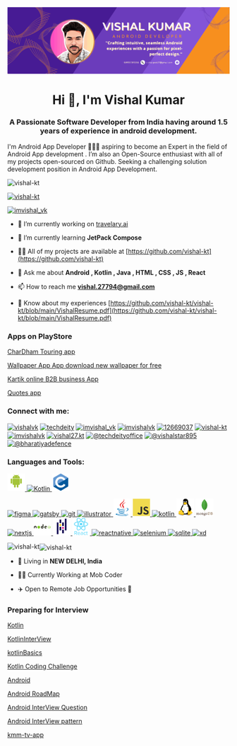 
 <a href="https://www.github.com/vishal-kt" target="_blank" rel="noreferrer"> <img src="https://raw.githubusercontent.com/vishal-kt/vishal-kt/main/profilebanner.svg" alt="xd" /> </a>
<h1 align="center">Hi 👋, I'm Vishal Kumar</h1>
<h3 align="center">A Passionate Software Developer from India having around 1.5 years of experience in android development.</h3>

I'm  Android  App Developer 👨🏻‍💻 aspiring to become an Expert in the field of Android App  development . I’m also an Open-Source enthusiast with all of my projects open-sourced on Github. Seeking a challenging solution development position in Android App Development. 

<p align="left"> <img src="https://komarev.com/ghpvc/?username=vishal-kt&label=Profile%20views&color=0e75b6&style=flat" alt="vishal-kt" /> </p>

<p align="left"> <a href="https://github.com/ryo-ma/github-profile-trophy"><img src="https://github-profile-trophy.vercel.app/?username=vishal-kt" alt="vishal-kt" /></a> </p>

<p align="left"> <a href="https://twitter.com/imvishal_vk" target="blank"><img src="https://img.shields.io/twitter/follow/imvishal_vk?logo=twitter&style=for-the-badge" alt="imvishal_vk" /></a> </p>

- 🔭 I’m currently working on [travelary.ai](https://github.com/vishal-kt/travelary.ai/)

- 🌱 I’m currently learning **JetPack Compose**

- 👨‍💻 All of my projects are available at [https://github.com/vishal-kt](https://github.com/vishal-kt)

- 💬 Ask me about **Android , Kotlin , Java , HTML , CSS , JS , React**

- 📫 How to reach me **vishal.27794@gmail.com**

- 📄 Know about my experiences [https://github.com/vishal-kt/vishal-kt/blob/main/VishalResume.pdf](https://github.com/vishal-kt/vishal-kt/blob/main/VishalResume.pdf)

<h3> Apps on PlayStore </h3>

[CharDham Touring app](https://play.google.com/store/apps/details?id=in.chardham.chardhamtour&hl=en_IN&gl=US)

[Wallpaper App App download new wallpaper for free](https://play.google.com/store/apps/details?id=net.xnano.android.dynamicwallpapers.paid&hl=en_IN&gl=US)

[Kartik online B2B business App](https://play.google.com/store/apps/details?id=com.kartikonlinewholeseller)

[Quotes app](https://play.google.com/store/apps/details?id=com.positive.quotesimages)


<h3 align="left">Connect with me:</h3>
<p align="left">
<a href="https://codepen.io/vishalvk" target="blank"><img align="center" src="https://raw.githubusercontent.com/rahuldkjain/github-profile-readme-generator/master/src/images/icons/Social/codepen.svg" alt="vishalvk" height="30" width="40" /></a>
<a href="https://dev.to/techdeity" target="blank"><img align="center" src="https://raw.githubusercontent.com/rahuldkjain/github-profile-readme-generator/master/src/images/icons/Social/devto.svg" alt="techdeity" height="30" width="40" /></a>
<a href="https://twitter.com/imvishal_vk" target="blank"><img align="center" src="https://raw.githubusercontent.com/rahuldkjain/github-profile-readme-generator/master/src/images/icons/Social/twitter.svg" alt="imvishal_vk" height="30" width="40" /></a>
<a href="https://linkedin.com/in/imvishalvk" target="blank"><img align="center" src="https://raw.githubusercontent.com/rahuldkjain/github-profile-readme-generator/master/src/images/icons/Social/linked-in-alt.svg" alt="imvishalvk" height="30" width="40" /></a>
<a href="https://stackoverflow.com/users/12669037" target="blank"><img align="center" src="https://raw.githubusercontent.com/rahuldkjain/github-profile-readme-generator/master/src/images/icons/Social/stack-overflow.svg" alt="12669037" height="30" width="40" /></a>
<a href="https://codesandbox.com/vishal-kt" target="blank"><img align="center" src="https://raw.githubusercontent.com/rahuldkjain/github-profile-readme-generator/master/src/images/icons/Social/codesandbox.svg" alt="vishal-kt" height="30" width="40" /></a>
<a href="https://fb.com/imvishalvk" target="blank"><img align="center" src="https://raw.githubusercontent.com/rahuldkjain/github-profile-readme-generator/master/src/images/icons/Social/facebook.svg" alt="imvishalvk" height="30" width="40" /></a>
<a href="https://instagram.com/vishal27.kt" target="blank"><img align="center" src="https://raw.githubusercontent.com/rahuldkjain/github-profile-readme-generator/master/src/images/icons/Social/instagram.svg" alt="vishal27.kt" height="30" width="40" /></a>
<a href="https://hashnode.com/@techdeityoffice" target="blank"><img align="center" src="https://raw.githubusercontent.com/rahuldkjain/github-profile-readme-generator/master/src/images/icons/Social/hashnode.svg" alt="@techdeityoffice" height="30" width="40" /></a>
<a href="https://medium.com/@vishalstar895" target="blank"><img align="center" src="https://raw.githubusercontent.com/rahuldkjain/github-profile-readme-generator/master/src/images/icons/Social/medium.svg" alt="@vishalstar895" height="30" width="40" /></a>
<a href="https://www.youtube.com/c/@bharatiyadefence" target="blank"><img align="center" src="https://raw.githubusercontent.com/rahuldkjain/github-profile-readme-generator/master/src/images/icons/Social/youtube.svg" alt="@bharatiyadefence" height="30" width="40" /></a>
</p>

<h3 align="left">Languages and Tools:</h3>
<p align="left"> <a href="https://developer.android.com" target="_blank" rel="noreferrer"> <img src="https://raw.githubusercontent.com/devicons/devicon/master/icons/android/android-original-wordmark.svg" alt="android" width="40" height="40"/> </a> 
  <a href="https://kotlinlang.org/" target="_blank" rel="noreferrer"> <img src="https://cdn.jsdelivr.net/gh/devicons/devicon/icons/kotlin/kotlin-original-wordmark.svg" alt="Kotlin" width="40" height="40"/> </a>
  <a href="https://www.cprogramming.com/" target="_blank" rel="noreferrer"> <img src="https://raw.githubusercontent.com/devicons/devicon/master/icons/c/c-original.svg" alt="c" width="40" height="40"/> </a>
  
  <a href="https://www.figma.com/" target="_blank" rel="noreferrer"> <img src="https://www.vectorlogo.zone/logos/figma/figma-icon.svg" alt="figma" width="40" height="40"/> </a> <a href="https://www.gatsbyjs.com/" target="_blank" rel="noreferrer"> <img src="https://www.vectorlogo.zone/logos/gatsbyjs/gatsbyjs-icon.svg" alt="gatsby" width="40" height="40"/> </a> <a href="https://git-scm.com/" target="_blank" rel="noreferrer"> <img src="https://www.vectorlogo.zone/logos/git-scm/git-scm-icon.svg" alt="git" width="40" height="40"/> </a> <a href="https://www.adobe.com/in/products/illustrator.html" target="_blank" rel="noreferrer"> <img src="https://www.vectorlogo.zone/logos/adobe_illustrator/adobe_illustrator-icon.svg" alt="illustrator" width="40" height="40"/> </a> <a href="https://www.java.com" target="_blank" rel="noreferrer"> <img src="https://raw.githubusercontent.com/devicons/devicon/master/icons/java/java-original.svg" alt="java" width="40" height="40"/> </a> <a href="https://developer.mozilla.org/en-US/docs/Web/JavaScript" target="_blank" rel="noreferrer"> <img src="https://raw.githubusercontent.com/devicons/devicon/master/icons/javascript/javascript-original.svg" alt="javascript" width="40" height="40"/> </a> <a href="https://kotlinlang.org" target="_blank" rel="noreferrer"> <img src="https://www.vectorlogo.zone/logos/kotlinlang/kotlinlang-icon.svg" alt="kotlin" width="40" height="40"/> </a> <a href="https://www.linux.org/" target="_blank" rel="noreferrer"> <img src="https://raw.githubusercontent.com/devicons/devicon/master/icons/linux/linux-original.svg" alt="linux" width="40" height="40"/> </a> <a href="https://www.mongodb.com/" target="_blank" rel="noreferrer"> <img src="https://raw.githubusercontent.com/devicons/devicon/master/icons/mongodb/mongodb-original-wordmark.svg" alt="mongodb" width="40" height="40"/> </a> <a href="https://nextjs.org/" target="_blank" rel="noreferrer"> <img src="https://cdn.worldvectorlogo.com/logos/nextjs-2.svg" alt="nextjs" width="40" height="40"/> </a> <a href="https://nodejs.org" target="_blank" rel="noreferrer"> <img src="https://raw.githubusercontent.com/devicons/devicon/master/icons/nodejs/nodejs-original-wordmark.svg" alt="nodejs" width="40" height="40"/> </a> <a href="https://pandas.pydata.org/" target="_blank" rel="noreferrer"> <img src="https://raw.githubusercontent.com/devicons/devicon/2ae2a900d2f041da66e950e4d48052658d850630/icons/pandas/pandas-original.svg" alt="pandas" width="40" height="40"/> </a> <a href="https://reactjs.org/" target="_blank" rel="noreferrer"> <img src="https://raw.githubusercontent.com/devicons/devicon/master/icons/react/react-original-wordmark.svg" alt="react" width="40" height="40"/> </a> <a href="https://reactnative.dev/" target="_blank" rel="noreferrer"> <img src="https://reactnative.dev/img/header_logo.svg" alt="reactnative" width="40" height="40"/> </a> 
  <a href="https://www.selenium.dev" target="_blank" rel="noreferrer"> <img src="https://raw.githubusercontent.com/detain/svg-logos/780f25886640cef088af994181646db2f6b1a3f8/svg/selenium-logo.svg" alt="selenium" width="40" height="40"/> </a> 
  <a href="https://www.sqlite.org/" target="_blank" rel="noreferrer"> <img src="https://www.vectorlogo.zone/logos/sqlite/sqlite-icon.svg" alt="sqlite" width="40" height="40"/> </a> 
  <a href="https://www.adobe.com/products/xd.html" target="_blank" rel="noreferrer"> <img src="https://cdn.worldvectorlogo.com/logos/adobe-xd.svg" alt="xd" width="40" height="40"/> </a>
 
  
</p>

<p><img align="left" src="https://github-readme-stats.vercel.app/api/top-langs?username=vishal-kt&show_icons=true&locale=en&layout=compact&hide=HTML" alt="vishal-kt" /></p>




<p><img align="center" src="https://github-readme-streak-stats.herokuapp.com/?user=vishal-kt&" alt="vishal-kt" /></p>


- 🗼 Living in **NEW DELHI, India**

- 👨‍💻 Currently Working at Mob Coder
- ✈️ Open to Remote Job Opportunities 🍻

  

<h3>Preparing for Interview</h3>

[Kotlin](https://gist.github.com/paulfranco/4453383cc6df064d03087ce7aa5a0c8c)

[KotlinInterView](https://github.com/vamsitallapudi/Android-Interview-Questions-And-Answers/blob/master/kotlin/README.md)

[kotlinBasics](https://github.com/Devinterview-io/kotlin-interview-questions)

[Kotlin Coding Challenge](https://github.com/igorwojda/kotlin-coding-challenges)

[Android](https://github.com/vishal-kt/Android-Interview-Question)

[Android RoadMap](https://github.com/amitshekhariitbhu/android-developer-roadmap) 

[Android InterView Question](https://github.com/amitshekhariitbhu/android-interview-questions) 

[Android InterView pattern](https://github.com/hellosagar/android-interview-questions)

[kmm-tv-app](https://github.com/omkar-tenkale/tv-maniac-kmm)


<p><img align="center" src="https://github-readme-activity-graph.vercel.app/graph?username=vishal-kt&" alt="vishal-kt /></p>










